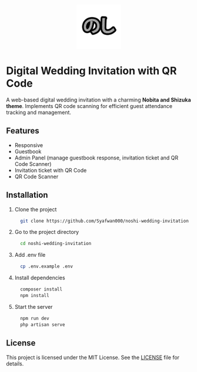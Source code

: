 
<p align="center">
    <img width="120" height="120" src="https://github.com/Syafwan000/noshi-wedding-invitation/blob/main/public/img/logo.png" alt="NoShi Logo">
</p>

# Digital Wedding Invitation with QR Code

A web-based digital wedding invitation with a charming <b>Nobita and Shizuka theme</b>. Implements QR code scanning for efficient guest attendance tracking and management.


## Features

- Responsive
- Guestbook
- Admin Panel (manage guestbook response, invitation ticket and QR Code Scanner)
- Invitation ticket with QR Code
- QR Code Scanner


## Installation

1. Clone the project

    ```bash
      git clone https://github.com/Syafwan000/noshi-wedding-invitation
    ```

2. Go to the project directory

    ```bash
      cd noshi-wedding-invitation
    ```

3. Add .env file

    ```bash
      cp .env.example .env
    ```

4. Install dependencies

    ```bash
      composer install
      npm install
    ```

5. Start the server

    ```bash
      npm run dev
      php artisan serve
    ```

## License

This project is licensed under the MIT License. See the [LICENSE](https://github.com/Syafwan000/noshi-wedding-invitation/blob/main/LICENSE) file for details.
